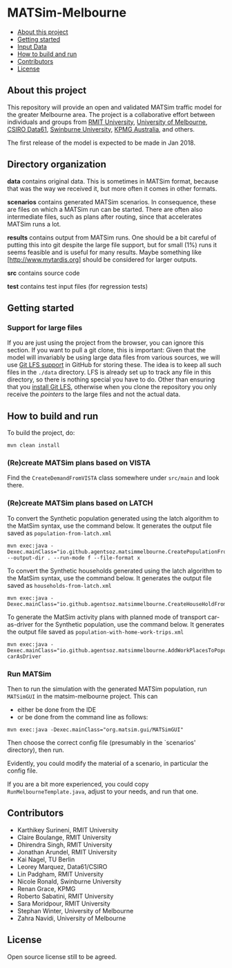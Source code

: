 # MATSim-Melbourne

* [About this project](#about-this-project)
* [Getting started](#getting-started)
* [Input Data](#input-data)
* [How to build and run](#how-to-build-and-run)
* [Contributors](#contributors)
* [License](#license)


## About this project

This repository will provide an open and validated MATSim traffic model for the greater Melbourne area. The project is a collaborative effort between individuals and groups from [RMIT University](http://www.rmit.edu.au), [University of Melbourne](http://www.unimelb.edu.au/), [CSIRO Data61](http://data61.csiro.au/), [Swinburne University](http://www.swinburne.edu.au/), [KPMG Australia](https://home.kpmg.com/au/en/home.html), and others.

The first release of the model is expected to be made in Jan 2018.

## Directory organization

**data** contains original data.  This is sometimes in MATSim format, because that was the
way we received it, but more often it comes in other formats.

**scenarios** contains generated MATSim scenarios.  In consequence, these are
files on which a MATSim run can be started.  There are often also intermediate files,
such as plans after routing, since that accelerates MATSim runs a lot. 

**results** contains output from MATSim runs.  One should be a bit careful of 
putting this into git despite the large file support, but for small (1%) runs it seems 
feasible and is useful for many results.  Maybe something like
[http://www.mytardis.org] should be considered for larger outputs.

**src** contains source code

**test** contains test input files (for regression tests) 


## Getting started

### Support for large files

If you are just using the project from the browser, you can ignore this section.
If you want to pull a git clone, this is important: Given that the model will invariably be using large data files from various sources, we will use [Git LFS support](https://help.github.com/articles/versioning-large-files/) in GitHub for storing these. The idea is to keep all such files in the `./data` directory. LFS is already set up to track any file in this directory, so there is nothing special 
you have to do. Other than ensuring that you [install Git LFS](https://help.github.com/articles/installing-git-large-file-storage/), otherwise when you clone the repository you only receive the *pointers* to the large files and not the actual data.


## How to build and run

To build the project, do:
```concept
mvn clean install
```

### (Re)create MATSim plans based on VISTA

Find the `CreateDemandFromVISTA` class somewhere under `src/main` and look there.

### (Re)create MATSim plans based on LATCH

To convert the Synthetic population generated using the latch algorithm to the MatSim syntax, use the command below. It
generates the output file saved as `population-from-latch.xml`
```concept
mvn exec:java -Dexec.mainClass="io.github.agentsoz.matsimmelbourne.CreatePopulationFromLatch" --output-dir . --run-mode f --file-format x
```
To convert the Synthetic households generated using the latch algorithm to the MatSim syntax, use the command below. It
generates the output file saved as `households-from-latch.xml`
```concept
mvn exec:java -Dexec.mainClass="io.github.agentsoz.matsimmelbourne.CreateHouseHoldFromLatch"
```

To generate the MatSim activity plans with planned mode of transport car-as-driver for the Synthetic population, use the command below. 
It generates the output file saved as `population-with-home-work-trips.xml`
```concept
mvn exec:java -Dexec.mainClass="io.github.agentsoz.matsimmelbourne.AddWorkPlacesToPopulation" carAsDriver
```

### Run MATSim

Then to run the simulation with the generated MATSim population, run `MATSimGUI` in the matsim-melbourne project.  This can
* either be done from the IDE
* or be done from the command line as follows:
```concept
mvn exec:java -Dexec.mainClass="org.matsim.gui/MATSimGUI"
```
Then choose the correct config file (presumably in the `scenarios' directory), then run.

Evidently, you could modify the material of a scenario, in particular the config file.

If you are a bit more experienced, you could copy `RunMelbourneTemplate.java`, adjust to your needs, and run that one.

## Contributors

* Karthikey Surineni, RMIT University
* Claire Boulange, RMIT University
* Dhirendra Singh, RMIT University
* Jonathan Arundel, RMIT University
* Kai Nagel, TU Berlin
* Leorey Marquez, Data61/CSIRO
* Lin Padgham, RMIT University
* Nicole Ronald, Swinburne University
* Renan Grace, KPMG 
* Roberto Sabatini, RMIT University 
* Sara Moridpour, RMIT University 
* Stephan Winter, University of Melbourne 
* Zahra Navidi, University of Melbourne

## License

Open source license still to be agreed.

